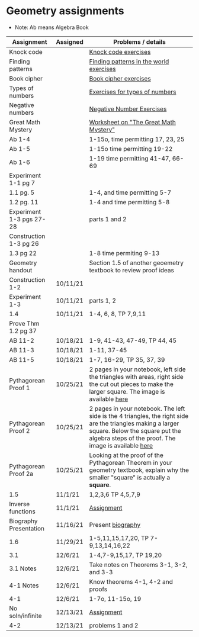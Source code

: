 # Geometry assignments
* Note: Ab means Algebra Book

|Assignment | Assigned | Problems / details |
|-----------|-----|--------------------|
|Knock code |     | [Knock code exercises](https://docs.google.com/document/d/1U06XcsFspu8KAN_23WcwOCW-9xS24IluFGwGOy32qQg/edit?usp=sharing)|
|Finding patterns|| [Finding patterns in the world exercises](https://docs.google.com/document/d/1jFKtXioBGcuLrV7nrccva9nHKl5koOddg0Mj1-VoQ58/edit?usp=sharing)
|Book cipher|  | [Book cipher exercises](https://docs.google.com/document/d/1s5dAe8syztFvUHtvviae9B-AGhp1qBnq9PiJ9Q7VV3U/edit?usp=sharing)
|Types of numbers|  | [Exercises for types of numbers](https://docs.google.com/document/d/1-ozoC4NtGDBL0-3st4QlNvHv716J5ykc2Q-Hc5dqLtI/edit?usp=sharing)
|Negative numbers|  | [Negative Number Exercises](https://docs.google.com/document/d/1NxbFKaTzMugZuLuh_2_taqPBs3jO_bojAQH6ralrHPA/edit?usp=sharing)
|Great Math Mystery| | [Worksheet on "The Great Math Mystery"](https://docs.google.com/document/d/1MYjovzS04UY-p52XPhUJqdLYsfGuUIAws4aahbFPntk/edit?usp=sharing)
|Ab 1-4 | | 1-15o, time permitting 17, 23, 25
|Ab 1-5 | | 1-15o time permitting 19-22
|Ab 1-6 | | 1-19 time permitting 41-47, 66-69
|Experiment 1-1 pg 7 | | |
|1.1 pg. 5||1-4, and time permitting 5-7
|1.2 pg. 11||1-4 and time permitting 5-8
|Experiment 1-3 pgs 27-28| | parts 1 and 2
|Construction 1-3 pg 26 | |
|1.3 pg 22 | | 1-8 time permiting 9-13
|Geometry handout| |  Section 1.5 of another geoemetry textbook to review proof ideas
|Construction 1-2 | 10/11/21|
|Experiment 1-3 | 10/11/21 | parts 1, 2
|1.4 | 10/11/21 | 1-4, 6, 8, TP 7,9,11
|Prove Thm 1.2 pg 37||
|AB 11-2| 10/18/21 | 1-9, 41-43, 47-49, TP 44, 45
|AB 11-3| 10/18/21 | 1-11, 37-45
|AB 11-5| 10/18/21 | 1-7, 16-29, TP 35, 37, 39
|Pythagorean Proof 1| 10/25/21 | 2 pages in your notebook, left side the triangles with areas, right side the cut out pieces to make the larger square.  The image is available [here](../2019/math/PythagoreanProof1.png)
|Pythagorean Proof 2| 10/25/21 | 2 pages in your notebook.  The left side is the 4 triangles, the right side are the triangles making a larger square.  Below the square put the algebra steps of the proof.  The image is available [here](../2019/math/PythagoreanProof2.png)
|Pythagorean Proof 2a| 10/25/21 | Looking at the proof of the Pythagorean Theorem in your geometry textbook, explain why the smaller "square" is actually a **square**.
|1.5 | 11/1/21 | 1,2,3,6 TP 4,5,7,9
|Inverse functions| 11/1/21| [Assignment](https://docs.google.com/document/d/1QNPmsbSLnEI6cd8QfnJRde7OSwZOBHy_oVIJUfIiuuc/edit)
|Biography Presentation| 11/16/21 | Present [biography](../2019/math/biography-project)
|1.6 | 11/29/21 | 1-5,11,15,17,20, TP 7-9,13,14,16,22
|3.1| 12/6/21 | 1-4,7-9,15,17, TP 19,20
|3.1 Notes| 12/6/21| Take notes on Theorems 3-1, 3-2, and 3-3
| 4-1 Notes | 12/6/21 | Know theorems 4-1, 4-2 and proofs
| 4-1 | 12/6/21 | 1-7o, 11-15o, 19
|No soln/infinite | 12/13/21 | [Assignment](https://paper.dropbox.com/doc/No-solution-infinite-number-or-one--BYVyXcv3HXj5Vhw~OOJ4HtVVAQ-xgcEh4vffFxoMB2rJyDiU)
| 4-2 | 12/13/21 | problems 1 and 2
